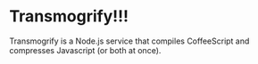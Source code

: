 Transmogrify!!!
===============

Transmogrify is a Node.js service that compiles CoffeeScript and compresses Javascript (or both at once).
